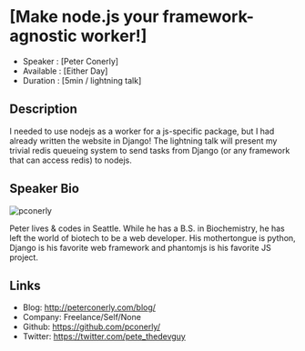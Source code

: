 [Make node.js your framework-agnostic worker!]
========================

* Speaker   : [Peter Conerly]
* Available : [Either Day]
* Duration  : [5min / lightning talk]

Description
-----------

I needed to use nodejs as a worker for a js-specific package, but I had already written the website in Django!  The lightning talk will present my trivial redis queueing system to send tasks from Django (or any framework that can access redis) to nodejs.

Speaker Bio
-----------

![pconerly](https://raw.github.com/cascadiajs/cascadiajs.github.com/master/proposal/images/pconerly.png)

Peter lives & codes in Seattle.  While he has a B.S. in Biochemistry, he has left the world of biotech to be a web developer.  His mothertongue is python, Django is his favorite web framework and phantomjs is his favorite JS project.

Links
-----

* Blog: http://peterconerly.com/blog/
* Company: Freelance/Self/None
* Github: https://github.com/pconerly/
* Twitter: https://twitter.com/pete_thedevguy